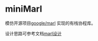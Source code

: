 # miniMarl

模仿开源项目[google/marl](https://github.com/google/marl.git) 实现的有栈协程库。

设计思路可参考文档[marl设计](doc/marl设计.md)
